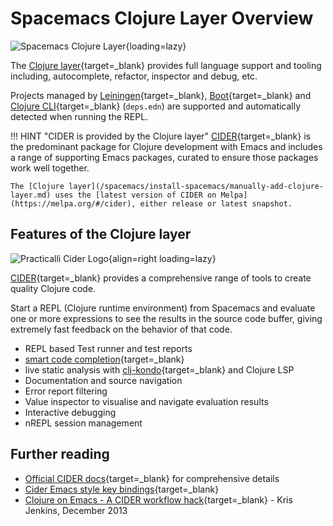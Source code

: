 # Spacemacs Clojure Layer Overview

![Spacemacs Clojure Layer](https://raw.githubusercontent.com/practicalli/graphic-design/live/banners/practicalli-banner-spacemacs-clojure-layer.png){loading=lazy}

The [Clojure layer](https://github.com/syl20bnr/spacemacs/tree/develop/layers/%2Blang/clojure){target=_blank} provides full language support and tooling including, autocomplete, refactor, inspector and debug, etc.

Projects managed by [Leiningen](https://leiningen.org){target=_blank}, [Boot](http://boot-clj.com/){target=_blank} and [Clojure CLI](https://clojure.org/guides/deps_and_cli){target=_blank} (`deps.edn`) are supported and automatically detected when running the REPL.

!!! HINT "CIDER is provided by the Clojure layer"
    [CIDER](https://github.com/clojure-emacs/cider){target=_blank} is the predominant package for Clojure development with Emacs and includes a range of supporting Emacs packages, curated to ensure those packages work well together.

    The [Clojure layer](/spacemacs/install-spacemacs/manually-add-clojure-layer.md) uses the [latest version of CIDER on Melpa](https://melpa.org/#/cider), either release or latest snapshot.


## Features of the Clojure layer

![Practicalli Cider Logo](https://raw.githubusercontent.com/practicalli/graphic-design/live/logos/practicalli-cider-logo.png){align=right loading=lazy}

[CIDER](https://docs.cider.mx/cider/1.2/index.html#features){target=_blank} provides a comprehensive range of tools to create quality Clojure code.

Start a REPL (Clojure runtime environment) from Spacemacs and evaluate one or more expressions to see the results in the source code buffer, giving extremely fast feedback on the behavior of that code.

* REPL based Test runner and test reports
* [smart code completion](https://github.com/clojure-emacs/ac-cider){target=_blank}
* live static analysis with [clj-kondo](https://github.com/borkdude/clj-kondo){target=_blank} and Clojure LSP
* Documentation and source navigation
* Error report filtering
* Value inspector to visualise and navigate evaluation results
* Interactive debugging
* nREPL session management


## Further reading

* [Official CIDER docs](https://cider.readthedocs.io/en/latest/){target=_blank} for comprehensive details
* [Cider Emacs style key bindings](https://github.com/clojure-emacs/cider#keyboard-shortcuts){target=_blank}
* [Clojure on Emacs - A CIDER workflow hack](http://blog.jenkster.com/2013/12/a-cider-excursion.html){target=_blank} - Kris Jenkins, December 2013
